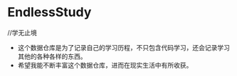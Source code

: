 # EndlessStudy
//学无止境
* 这个数据仓库是为了记录自己的学习历程，不只包含代码学习，还会记录学习其他的各种各样的东西。
* 希望我能不断丰富这个数据仓库，进而在现实生活中有所收获。

